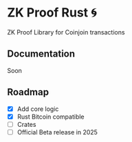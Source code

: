 # ZK Proof Rust 🌀

ZK Proof Library for Coinjoin transactions

## Documentation

Soon

## Roadmap

- [x] Add core logic
- [x] Rust Bitcoin compatible
- [ ] Crates
- [ ] Official Beta release in 2025

